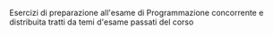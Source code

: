 Esercizi di preparazione all'esame di Programmazione concorrente e distribuita tratti da temi d'esame passati del corso
